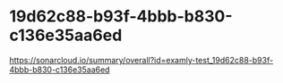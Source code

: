 # 19d62c88-b93f-4bbb-b830-c136e35aa6ed
https://sonarcloud.io/summary/overall?id=examly-test_19d62c88-b93f-4bbb-b830-c136e35aa6ed

